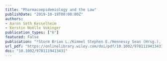 ```yaml
---
title: "Pharmacoepidemiology and the Law"
publishDate: "2019-10-18T00:00:00Z"
authors: 
- Aaron Seth Kesselheim  
- Kerstin Noëlle Vokinger 
publication_types: ["6"]
featured: False
publication: "*Storm Brian L./Kimmel Stephen E./Hennessy Sean (Hrsg.), Pharmacoepidemiology, New Jersey, 6th edition*"
url_pdf: "https://onlinelibrary.wiley.com/doi/pdf/10.1002/9781119413431.ch9"
doi: "10.1002/9781119413431"
---
```

